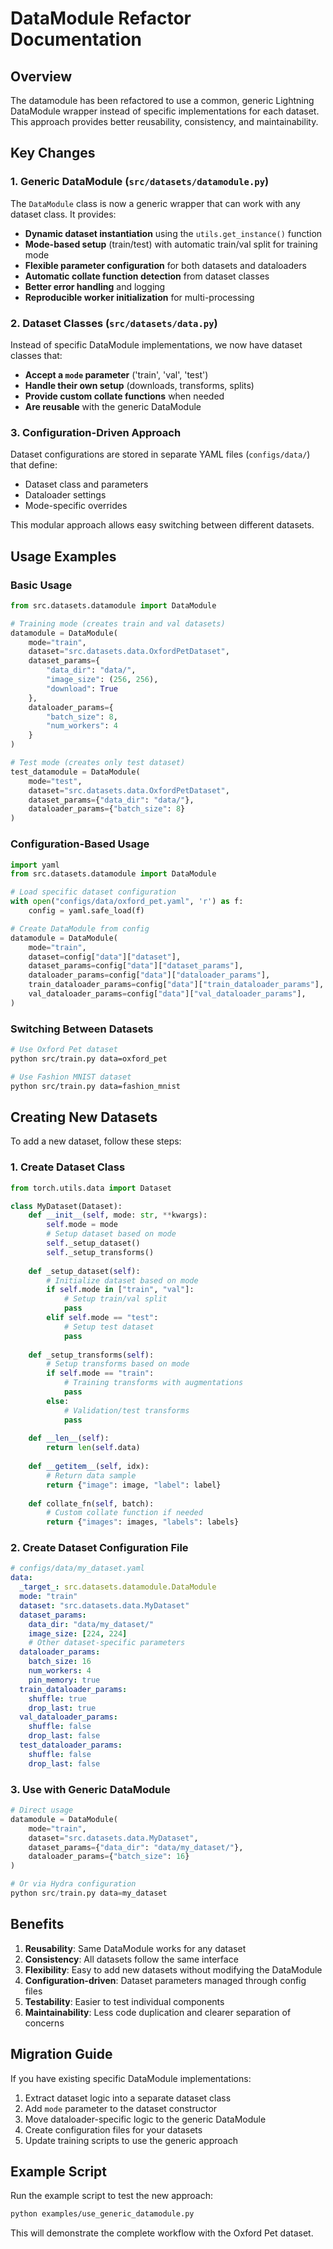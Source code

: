 # DataModule Refactor Documentation

## Overview

The datamodule has been refactored to use a common, generic Lightning DataModule wrapper instead of specific implementations for each dataset. This approach provides better reusability, consistency, and maintainability.

## Key Changes

### 1. Generic DataModule (`src/datasets/datamodule.py`)

The `DataModule` class is now a generic wrapper that can work with any dataset class. It provides:

- **Dynamic dataset instantiation** using the `utils.get_instance()` function
- **Mode-based setup** (train/test) with automatic train/val split for training mode
- **Flexible parameter configuration** for both datasets and dataloaders
- **Automatic collate function detection** from dataset classes
- **Better error handling** and logging
- **Reproducible worker initialization** for multi-processing

### 2. Dataset Classes (`src/datasets/data.py`)

Instead of specific DataModule implementations, we now have dataset classes that:

- **Accept a `mode` parameter** ('train', 'val', 'test')
- **Handle their own setup** (downloads, transforms, splits)
- **Provide custom collate functions** when needed
- **Are reusable** with the generic DataModule

### 3. Configuration-Driven Approach

Dataset configurations are stored in separate YAML files (`configs/data/`) that define:

- Dataset class and parameters
- Dataloader settings
- Mode-specific overrides

This modular approach allows easy switching between different datasets.

## Usage Examples

### Basic Usage

```python
from src.datasets.datamodule import DataModule

# Training mode (creates train and val datasets)
datamodule = DataModule(
    mode="train",
    dataset="src.datasets.data.OxfordPetDataset",
    dataset_params={
        "data_dir": "data/",
        "image_size": (256, 256),
        "download": True
    },
    dataloader_params={
        "batch_size": 8,
        "num_workers": 4
    }
)

# Test mode (creates only test dataset)
test_datamodule = DataModule(
    mode="test",
    dataset="src.datasets.data.OxfordPetDataset",
    dataset_params={"data_dir": "data/"},
    dataloader_params={"batch_size": 8}
)
```

### Configuration-Based Usage

```python
import yaml
from src.datasets.datamodule import DataModule

# Load specific dataset configuration
with open("configs/data/oxford_pet.yaml", 'r') as f:
    config = yaml.safe_load(f)

# Create DataModule from config
datamodule = DataModule(
    mode="train",
    dataset=config["data"]["dataset"],
    dataset_params=config["data"]["dataset_params"],
    dataloader_params=config["data"]["dataloader_params"],
    train_dataloader_params=config["data"]["train_dataloader_params"],
    val_dataloader_params=config["data"]["val_dataloader_params"],
)
```

### Switching Between Datasets

```bash
# Use Oxford Pet dataset
python src/train.py data=oxford_pet

# Use Fashion MNIST dataset  
python src/train.py data=fashion_mnist
```

## Creating New Datasets

To add a new dataset, follow these steps:

### 1. Create Dataset Class

```python
from torch.utils.data import Dataset

class MyDataset(Dataset):
    def __init__(self, mode: str, **kwargs):
        self.mode = mode
        # Setup dataset based on mode
        self._setup_dataset()
        self._setup_transforms()
    
    def _setup_dataset(self):
        # Initialize dataset based on mode
        if self.mode in ["train", "val"]:
            # Setup train/val split
            pass
        elif self.mode == "test":
            # Setup test dataset
            pass
    
    def _setup_transforms(self):
        # Setup transforms based on mode
        if self.mode == "train":
            # Training transforms with augmentations
            pass
        else:
            # Validation/test transforms
            pass
    
    def __len__(self):
        return len(self.data)
    
    def __getitem__(self, idx):
        # Return data sample
        return {"image": image, "label": label}
    
    def collate_fn(self, batch):
        # Custom collate function if needed
        return {"images": images, "labels": labels}
```

### 2. Create Dataset Configuration File

```yaml
# configs/data/my_dataset.yaml
data:
  _target_: src.datasets.datamodule.DataModule
  mode: "train"
  dataset: "src.datasets.data.MyDataset"
  dataset_params:
    data_dir: "data/my_dataset/"
    image_size: [224, 224]
    # Other dataset-specific parameters
  dataloader_params:
    batch_size: 16
    num_workers: 4
    pin_memory: true
  train_dataloader_params:
    shuffle: true
    drop_last: true
  val_dataloader_params:
    shuffle: false
    drop_last: false
  test_dataloader_params:
    shuffle: false
    drop_last: false
```

### 3. Use with Generic DataModule

```python
# Direct usage
datamodule = DataModule(
    mode="train",
    dataset="src.datasets.data.MyDataset",
    dataset_params={"data_dir": "data/my_dataset/"},
    dataloader_params={"batch_size": 16}
)

# Or via Hydra configuration
python src/train.py data=my_dataset
```

## Benefits

1. **Reusability**: Same DataModule works for any dataset
2. **Consistency**: All datasets follow the same interface
3. **Flexibility**: Easy to add new datasets without modifying the DataModule
4. **Configuration-driven**: Dataset parameters managed through config files
5. **Testability**: Easier to test individual components
6. **Maintainability**: Less code duplication and clearer separation of concerns

## Migration Guide

If you have existing specific DataModule implementations:

1. Extract dataset logic into a separate dataset class
2. Add `mode` parameter to the dataset constructor
3. Move dataloader-specific logic to the generic DataModule
4. Create configuration files for your datasets
5. Update training scripts to use the generic approach

## Example Script

Run the example script to test the new approach:

```bash
python examples/use_generic_datamodule.py
```

This will demonstrate the complete workflow with the Oxford Pet dataset.
